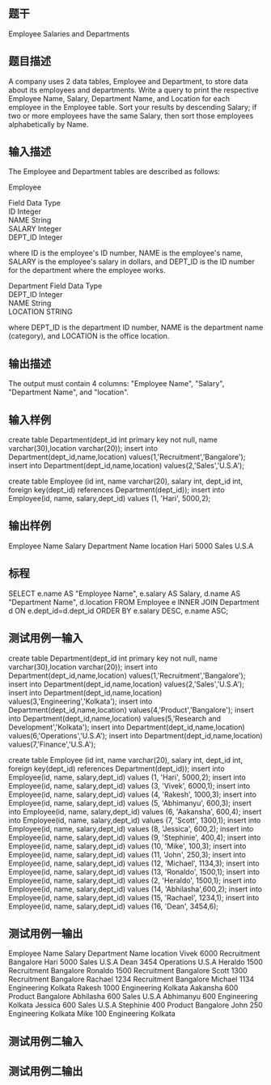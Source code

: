﻿## 题干
Employee Salaries and Departments

## 题目描述
A company uses 2 data tables, Employee and Department, to store data about its employees and departments. Write a query to print the respective Employee Name, Salary, Department Name, and Location for each employee in the Employee table. Sort your results by descending Salary; if two or more employees have the same Salary, then sort those employees alphabetically by Name.

## 输入描述
The Employee and Department tables are described as follows:

Employee

Field    Data Type    
ID    Integer    
NAME    String    
SALARY    Integer    
DEPT_ID    Integer    

where ID is the employee's ID number, NAME is the employee's name, SALARY is the employee's salary in dollars, and DEPT_ID is the ID number for the department where the employee works.

Department
Field    Data Type    
DEPT_ID    Integer    
NAME    String    
LOCATION    STRING    

where DEPT_ID is the department ID number, NAME is the department name (category), and LOCATION is the office location.

## 输出描述
The output must contain 4 columns: "Employee Name", "Salary", "Department Name", and "location".

## 输入样例
create table Department(dept_id int primary key not null, name varchar(30),location varchar(20));
insert into Department(dept_id,name,location) values(1,'Recruitment','Bangalore');
insert into Department(dept_id,name,location) values(2,'Sales','U.S.A');

create table Employee (id int, name varchar(20), salary int, dept_id int, foreign key(dept_id) references Department(dept_id));
insert into Employee(id, name, salary,dept_id) values (1, 'Hari', 5000,2);


## 输出样例
Employee Name	Salary	Department Name	location
Hari	5000	Sales	U.S.A

## 标程
SELECT e.name AS "Employee Name", e.salary AS Salary, d.name AS "Department Name", d.location
FROM Employee e
INNER JOIN Department d ON e.dept_id=d.dept_id
ORDER BY e.salary DESC, e.name ASC;

## 测试用例一输入
create table Department(dept_id int primary key not null, name varchar(30),location varchar(20));
insert into Department(dept_id,name,location) values(1,'Recruitment','Bangalore');
insert into Department(dept_id,name,location) values(2,'Sales','U.S.A');
insert into Department(dept_id,name,location) values(3,'Engineering','Kolkata');
insert into Department(dept_id,name,location) values(4,'Product','Bangalore');
insert into Department(dept_id,name,location) values(5,'Research and Development','Kolkata');
insert into Department(dept_id,name,location) values(6,'Operations','U.S.A');
insert into Department(dept_id,name,location) values(7,'Finance','U.S.A');

create table Employee (id int, name varchar(20), salary int, dept_id int, foreign key(dept_id) references Department(dept_id));
insert into Employee(id, name, salary,dept_id) values (1, 'Hari', 5000,2);
insert into Employee(id, name, salary,dept_id) values (3, 'Vivek', 6000,1);
insert into Employee(id, name, salary,dept_id) values (4, 'Rakesh', 1000,3);
insert into Employee(id, name, salary,dept_id) values (5, 'Abhimanyu', 600,3);
insert into Employee(id, name, salary,dept_id) values (6, 'Aakansha', 600,4);
insert into Employee(id, name, salary,dept_id) values (7, 'Scott', 1300,1);
insert into Employee(id, name, salary,dept_id) values (8, 'Jessica', 600,2);
insert into Employee(id, name, salary,dept_id) values (9, 'Stephinie', 400,4);
insert into Employee(id, name, salary,dept_id) values (10, 'Mike', 100,3);
insert into Employee(id, name, salary,dept_id) values (11, 'John', 250,3);
insert into Employee(id, name, salary,dept_id) values (12, 'Michael', 1134,3);
insert into Employee(id, name, salary,dept_id) values (13, 'Ronaldo', 1500,1);
insert into Employee(id, name, salary,dept_id) values (2, 'Heraldo', 1500,1);
insert into Employee(id, name, salary,dept_id) values (14, 'Abhilasha',600,2);
insert into Employee(id, name, salary,dept_id) values (15, 'Rachael', 1234,1);
insert into Employee(id, name, salary,dept_id) values (16, 'Dean', 3454,6);

## 测试用例一输出
Employee Name	Salary	Department Name	location
Vivek	6000	Recruitment	Bangalore
Hari	5000	Sales	U.S.A
Dean	3454	Operations	U.S.A
Heraldo	1500	Recruitment	Bangalore
Ronaldo	1500	Recruitment	Bangalore
Scott	1300	Recruitment	Bangalore
Rachael	1234	Recruitment	Bangalore
Michael	1134	Engineering	Kolkata
Rakesh	1000	Engineering	Kolkata
Aakansha	600	Product	Bangalore
Abhilasha	600	Sales	U.S.A
Abhimanyu	600	Engineering	Kolkata
Jessica	600	Sales	U.S.A
Stephinie	400	Product	Bangalore
John	250	Engineering	Kolkata
Mike	100	Engineering	Kolkata

## 测试用例二输入
## 测试用例二输出